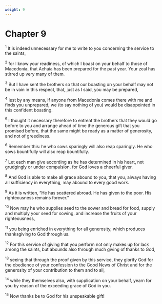 ```yaml
---
weight: 9
---
```


# Chapter 9

<sup>1</sup> It is indeed unnecessary for me to write to you concerning the service to the saints, 

<sup>2</sup> for I know your readiness, of which I boast on your behalf to those of Macedonia, that Achaia has been prepared for the past year. Your zeal has stirred up very many of them. 

<sup>3</sup> But I have sent the brothers so that our boasting on your behalf may not be in vain in this respect, that, just as I said, you may be prepared, 

<sup>4</sup> lest by any means, if anyone from Macedonia comes there with me and finds you unprepared, we (to say nothing of you) would be disappointed in this confident boasting. 

<sup>5</sup> I thought it necessary therefore to entreat the brothers that they would go before to you and arrange ahead of time the generous gift that you promised before, that the same might be ready as a matter of generosity, and not of greediness. 

<sup>6</sup> Remember this: he who sows sparingly will also reap sparingly. He who sows bountifully will also reap bountifully. 

<sup>7</sup> Let each man give according as he has determined in his heart, not grudgingly or under compulsion, for God loves a cheerful giver. 

<sup>8</sup> And God is able to make all grace abound to you, that you, always having all sufficiency in everything, may abound to every good work. 

<sup>9</sup> As it is written, “He has scattered abroad. He has given to the poor. His righteousness remains forever.” 

<sup>10</sup> Now may he who supplies seed to the sower and bread for food, supply and multiply your seed for sowing, and increase the fruits of your righteousness, 

<sup>11</sup> you being enriched in everything for all generosity, which produces thanksgiving to God through us. 

<sup>12</sup> For this service of giving that you perform not only makes up for lack among the saints, but abounds also through much giving of thanks to God, 

<sup>13</sup> seeing that through the proof given by this service, they glorify God for the obedience of your confession to the Good News of Christ and for the generosity of your contribution to them and to all, 

<sup>14</sup> while they themselves also, with supplication on your behalf, yearn for you by reason of the exceeding grace of God in you. 

<sup>15</sup> Now thanks be to God for his unspeakable gift! 


